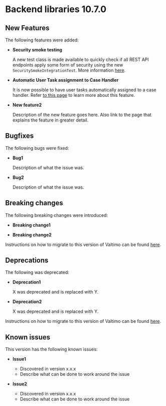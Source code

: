 # Backend libraries 10.7.0

## New Features

The following features were added:

* **Security smoke testing**

  A new test class is made available to quickly check if all REST API endpoints apply some form of security using the
  new `SecuritySmokeIntegrationTest`. More information [here](/extending-valtimo/test-utils-common/security-testing.md).

* **Automatic User Task assignment to Case Handler**

  It is now possible to have user tasks automatically assigned to a case handler.
  Refer [to this page](/using-valtimo/document/automatic-task-assignment.md) to learn more about this feature.

* **New feature2**

  Description of the new feature goes here.
  Also link to the page that explains the feature in greater detail.

## Bugfixes

The following bugs were fixed:

* **Bug1**

  Description of what the issue was.

* **Bug2**

  Description of what the issue was.

## Breaking changes

The following breaking changes were introduced:

* **Breaking change1**

* **Breaking change2**

Instructions on how to migrate to this version of Valtimo can be found [here](migration.md).

## Deprecations

The following was deprecated:

* **Deprecation1**

  X was deprecated and is replaced with Y.

* **Deprecation2**

  X was deprecated and is replaced with Y.

Instructions on how to migrate to this version of Valtimo can be found [here](migration.md).

## Known issues

This version has the following known issues:

* **Issue1**
    * Discovered in version x.x.x
    * Describe what can be done to work around the issue

* **Issue2**
    * Discovered in version x.x.x
    * Describe what can be done to work around the issue
